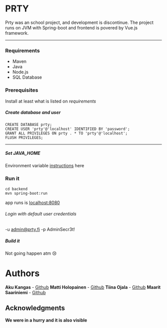 # PRTY
Prty was an school project, and development is discontinue.  The project runs on JVM with Spring-boot and frontend is povered by Vue.js framework.

------------
### Requirements
* Maven
* Java
* Node.js
* SQL Database

### Prerequisites
Install at least what is listed on *requirements*

##### Create database and user
```
CREATE DATABASE prty;
CREATE USER 'prty'@'localhost' IDENTIFIED BY 'password';
GRANT ALL PRIVILEGES ON prty . * TO 'prty'@'localhost';
FLUSH PRIVILEGES;
```

------------

##### Set JAVA_HOME
Environment variable [instructions](http://google.com "instructions") here

### Run it
```
cd backend
mvn spring-boot:run
```
app runs is [localhost:8080](http://localhost:8080/ "localhost:8080")

###### Login with default user credentials
-u admin@prty.fi
-p AdminSecr3t!

##### Build it
Not going happen atm :cry:

# Authors
**Aku Kangas** - [Github](https://github.com/nnaku "Github")
**Matti Holopainen** - [Github](https://github.com/MattiJH "Github")
**Tiina Ojala** - [Github](https://github.com/Tiunu "Github")
**Maarit Saariniemi** - [Github](http://https://github.com/maaritti "Github")

## Acknowledgments

**We were in a hurry and it is also visible**
